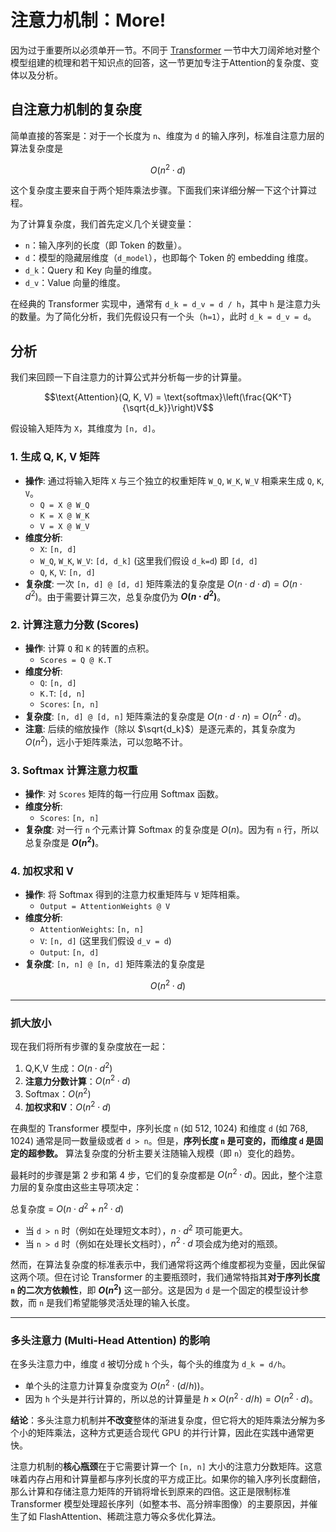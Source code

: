 # 注意力机制：More!

因为过于重要所以必须单开一节。不同于 [Transformer](./Transformer.md) 一节中大刀阔斧地对整个模型组建的梳理和若干知识点的回答，这一节更加专注于Attention的复杂度、变体以及分析。

## 自注意力机制的复杂度

简单直接的答案是：对于一个长度为 `n`、维度为 `d` 的输入序列，标准自注意力层的算法复杂度是 

$$O(n^2 \cdot d)$$

这个复杂度主要来自于两个矩阵乘法步骤。下面我们来详细分解一下这个计算过程。

为了计算复杂度，我们首先定义几个关键变量：

*   `n`：输入序列的长度（即 Token 的数量）。
*   `d`：模型的隐藏层维度（`d_model`），也即每个 Token 的 embedding 维度。
*   `d_k`：Query 和 Key 向量的维度。
*   `d_v`：Value 向量的维度。

在经典的 Transformer 实现中，通常有 `d_k = d_v = d / h`，其中 `h` 是注意力头的数量。为了简化分析，我们先假设只有一个头（`h=1`），此时 `d_k = d_v = d`。

## 分析

我们来回顾一下自注意力的计算公式并分析每一步的计算量。

$$\text{Attention}(Q, K, V) = \text{softmax}\left(\frac{QK^T}{\sqrt{d_k}}\right)V$$

假设输入矩阵为 `X`，其维度为 `[n, d]`。

### 1. 生成 Q, K, V 矩阵

*   **操作**: 通过将输入矩阵 `X` 与三个独立的权重矩阵 `W_Q`, `W_K`, `W_V` 相乘来生成 `Q`, `K`, `V`。
    *   `Q = X @ W_Q`
    *   `K = X @ W_K`
    *   `V = X @ W_V`
*   **维度分析**:
    *   `X`: `[n, d]`
    *   `W_Q`, `W_K`, `W_V`: `[d, d_k]` (这里我们假设 `d_k=d`) 即 `[d, d]`
    *   `Q`, `K`, `V`: `[n, d]`
*   **复杂度**: 一次 `[n, d] @ [d, d]` 矩阵乘法的复杂度是 $O(n \cdot d \cdot d) = O(n \cdot d^2)$。由于需要计算三次，总复杂度仍为 **$O(n \cdot d^2)$**。

### 2. 计算注意力分数 (Scores)

*   **操作**: 计算 `Q` 和 `K` 的转置的点积。
    *   `Scores = Q @ K.T`
*   **维度分析**:
    *   `Q`: `[n, d]`
    *   `K.T`: `[d, n]`
    *   `Scores`: `[n, n]`
*   **复杂度**: `[n, d] @ [d, n]` 矩阵乘法的复杂度是 $O(n \cdot d \cdot n) = O(n^2 \cdot d)$。
*   **注意**: 后续的缩放操作（除以 $\sqrt{d_k}$）是逐元素的，其复杂度为 $O(n^2)$，远小于矩阵乘法，可以忽略不计。

### 3. Softmax 计算注意力权重

*   **操作**: 对 `Scores` 矩阵的每一行应用 Softmax 函数。
*   **维度分析**:
    *   `Scores`: `[n, n]`
*   **复杂度**: 对一行 `n` 个元素计算 Softmax 的复杂度是 $O(n)$。因为有 `n` 行，所以总复杂度是 **$O(n^2)$**。

### 4. 加权求和 V

*   **操作**: 将 Softmax 得到的注意力权重矩阵与 `V` 矩阵相乘。
    *   `Output = AttentionWeights @ V`
*   **维度分析**:
    *   `AttentionWeights`: `[n, n]`
    *   `V`: `[n, d]` (这里我们假设 `d_v = d`)
    *   `Output`: `[n, d]`
*   **复杂度**: `[n, n] @ [n, d]` 矩阵乘法的复杂度是 

$$O(n^2 \cdot d)$$

---

### 抓大放小

现在我们将所有步骤的复杂度放在一起：

1.  Q,K,V 生成：$O(n \cdot d^2)$
2.  **注意力分数计算**：$O(n^2 \cdot d)$
3.  Softmax：$O(n^2)$
4.  **加权求和V**：$O(n^2 \cdot d)$

在典型的 Transformer 模型中，序列长度 `n` (如 512, 1024) 和维度 `d` (如 768, 1024) 通常是同一数量级或者 `d > n`。但是，**序列长度 `n` 是可变的，而维度 `d` 是固定的超参数。** 算法复杂度的分析主要关注随输入规模（即 `n`）变化的趋势。

最耗时的步骤是第 2 步和第 4 步，它们的复杂度都是 $O(n^2 \cdot d)$。因此，整个注意力层的复杂度由这些主导项决定：

总复杂度 = $O(n \cdot d^2 + n^2 \cdot d)$

*   当 `d > n` 时（例如在处理短文本时），$n \cdot d^2$ 项可能更大。
*   当 `n > d` 时（例如在处理长文档时），$n^2 \cdot d$ 项会成为绝对的瓶颈。

然而，在算法复杂度的标准表示中，我们通常将这两个维度都视为变量，因此保留这两个项。但在讨论 Transformer 的主要瓶颈时，我们通常特指其**对于序列长度 `n` 的二次方依赖性**，即 **$O(n^2)$** 这一部分。这是因为 `d` 是一个固定的模型设计参数，而 `n` 是我们希望能够灵活处理的输入长度。

---

### 多头注意力 (Multi-Head Attention) 的影响

在多头注意力中，维度 `d` 被切分成 `h` 个头，每个头的维度为 `d_k = d/h`。

*   单个头的注意力计算复杂度变为 $O(n^2 \cdot (d/h))$。
*   因为 `h` 个头是并行计算的，所以总的计算量是 $h \times O(n^2 \cdot d/h) = O(n^2 \cdot d)$。

**结论**：多头注意力机制并**不改变**整体的渐进复杂度，但它将大的矩阵乘法分解为多个小的矩阵乘法，这种方式更适合现代 GPU 的并行计算，因此在实践中通常更快。


注意力机制的**核心瓶颈**在于它需要计算一个 `[n, n]` 大小的注意力分数矩阵。这意味着内存占用和计算量都与序列长度的平方成正比。如果你的输入序列长度翻倍，那么计算和存储注意力矩阵的开销将增长到原来的四倍。这正是限制标准 Transformer 模型处理超长序列（如整本书、高分辨率图像）的主要原因，并催生了如 FlashAttention、稀疏注意力等众多优化算法。

